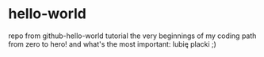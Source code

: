 # hello-world
repo from github-hello-world tutorial
the very beginnings of my coding path
from zero to hero!
and what's the most important:
lubię placki ;)

